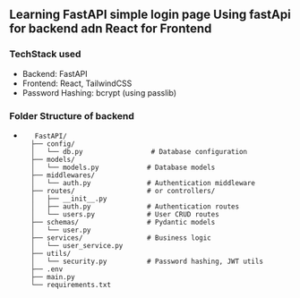 ## Learning FastAPI simple login page Using fastApi for backend adn React for Frontend

### TechStack used

- Backend: FastAPI
- Frontend: React, TailwindCSS
- Password Hashing: bcrypt (using passlib)

### Folder Structure of backend 
-        FastAPI/
        ├── config/
        │   └── db.py                 # Database configuration
        ├── models/
        │   └── models.py            # Database models
        ├── middlewares/
        │   └── auth.py              # Authentication middleware
        ├── routes/                  # or controllers/
        │   ├── __init__.py
        │   ├── auth.py              # Authentication routes
        │   └── users.py             # User CRUD routes
        ├── schemas/                 # Pydantic models
        │   └── user.py
        ├── services/                # Business logic
        │   └── user_service.py
        ├── utils/
        │   └── security.py          # Password hashing, JWT utils
        ├── .env
        ├── main.py
        └── requirements.txt
